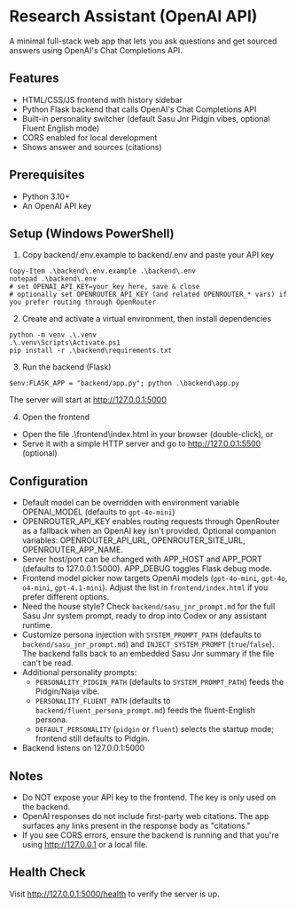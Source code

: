 # Research Assistant (OpenAI API)

A minimal full-stack web app that lets you ask questions and get sourced answers using OpenAI's Chat Completions API.

## Features
- HTML/CSS/JS frontend with history sidebar
- Python Flask backend that calls OpenAI's Chat Completions API
- Built-in personality switcher (default Sasu Jnr Pidgin vibes, optional Fluent English mode)
- CORS enabled for local development
- Shows answer and sources (citations)

## Prerequisites
- Python 3.10+
- An OpenAI API key

## Setup (Windows PowerShell)

1) Copy backend/.env.example to backend/.env and paste your API key

```
Copy-Item .\backend\.env.example .\backend\.env
notepad .\backend\.env
# set OPENAI_API_KEY=your_key_here, save & close
# optionally set OPENROUTER_API_KEY (and related OPENROUTER_* vars) if you prefer routing through OpenRouter
```

2) Create and activate a virtual environment, then install dependencies
```
python -m venv .\.venv
.\.venv\Scripts\Activate.ps1
pip install -r .\backend\requirements.txt
```

3) Run the backend (Flask)
```
$env:FLASK_APP = "backend/app.py"; python .\backend\app.py
```
The server will start at http://127.0.0.1:5000

4) Open the frontend
- Open the file .\frontend\index.html in your browser (double-click), or
- Serve it with a simple HTTP server and go to http://127.0.0.1:5500 (optional)

## Configuration
- Default model can be overridden with environment variable OPENAI_MODEL (defaults to `gpt-4o-mini`)
- OPENROUTER_API_KEY enables routing requests through OpenRouter as a fallback when an OpenAI key isn't provided. Optional companion variables: OPENROUTER_API_URL, OPENROUTER_SITE_URL, OPENROUTER_APP_NAME.
- Server host/port can be changed with APP_HOST and APP_PORT (defaults to 127.0.0.1:5000). APP_DEBUG toggles Flask debug mode.
- Frontend model picker now targets OpenAI models (`gpt-4o-mini`, `gpt-4o`, `o4-mini`, `gpt-4.1-mini`). Adjust the list in `frontend/index.html` if you prefer different options.
- Need the house style? Check `backend/sasu_jnr_prompt.md` for the full Sasu Jnr system prompt, ready to drop into Codex or any assistant runtime.
- Customize persona injection with `SYSTEM_PROMPT_PATH` (defaults to `backend/sasu_jnr_prompt.md`) and `INJECT_SYSTEM_PROMPT` (`true`/`false`). The backend falls back to an embedded Sasu Jnr summary if the file can't be read.
- Additional personality prompts:
	- `PERSONALITY_PIDGIN_PATH` (defaults to `SYSTEM_PROMPT_PATH`) feeds the Pidgin/Naija vibe.
	- `PERSONALITY_FLUENT_PATH` (defaults to `backend/fluent_persona_prompt.md`) feeds the fluent-English persona.
	- `DEFAULT_PERSONALITY` (`pidgin` or `fluent`) selects the startup mode; frontend still defaults to Pidgin.
- Backend listens on 127.0.0.1:5000

## Notes
- Do NOT expose your API key to the frontend. The key is only used on the backend.
- OpenAI responses do not include first-party web citations. The app surfaces any links present in the response body as "citations." 
- If you see CORS errors, ensure the backend is running and that you're using http://127.0.0.1 or a local file.

## Health Check
Visit http://127.0.0.1:5000/health to verify the server is up.
